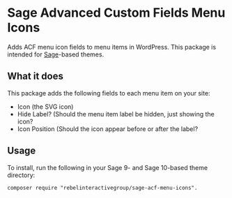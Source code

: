 # Sage Advanced Custom Fields Menu Icons

Adds ACF menu icon fields to menu items in WordPress. This package is intended for [Sage](https://roots.io/sage)-based themes.

## What it does
This package adds the following fields to each menu item on your site:

* Icon (the SVG icon)
* Hide Label? (Should the menu item label be hidden, just showing the icon?
* Icon Position (Should the icon appear before or after the label?

## Usage
To install, run the following in your Sage 9- and Sage 10-based theme directory:

```
composer require "rebelinteractivegroup/sage-acf-menu-icons".
```
